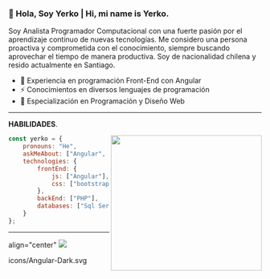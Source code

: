 ### 👋 Hola, Soy Yerko | Hi, mi name is Yerko.
   Soy Analista Programador Computacional con una fuerte pasión por el aprendizaje continuo de nuevas tecnologías. Me considero una persona proactiva y comprometida con el conocimiento, siempre buscando aprovechar el tiempo de manera productiva. Soy de nacionalidad chilena y resido actualmente en Santiago.


- 🌱 Experiencia en programación Front-End con Angular
- ⚡ Conocimientos en diversos lenguajes de programación
- 🔭 Especialización en Programación y Diseño Web

---------------------------------------------------------

**HABILIDADES**.

<img align='right' src="https://www.lovethispic.com/uploaded_images/104877-Batman-Robin-Drinking-Coffee.gif?1" width="300" height="270">


```javascript
const yerko = {
    pronouns: "He",
    askMeAbout: ["Angular", "TypeScript", "Software Engineering"],
    technologies: {
        frontEnd: {
            js: ["Angular"],
            css: ["bootstrap", "Wordpress"]
        },
        backEnd: ["PHP"],
        databases: ["Sql Server", "MySql"],
    }
};
```

------------------------------------------------------


<p> align="center"
   <a href="https://github.com/tandpfun/">
      <img src="https://github.com/tandpfun/icons/Angular-Dark.svg">
   </a>
</p>


icons/Angular-Dark.svg







   
   

